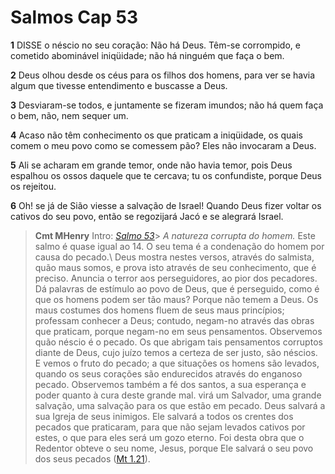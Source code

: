 # Salmos Cap 53

**1** 	DISSE o néscio no seu coração: Não há Deus. Têm-se corrompido, e cometido abominável iniqüidade; não há ninguém que faça o bem.

**2** 	Deus olhou desde os céus para os filhos dos homens, para ver se havia algum que tivesse entendimento e buscasse a Deus.

**3** 	Desviaram-se todos, e juntamente se fizeram imundos; não há quem faça o bem, não, nem sequer um.

**4** 	Acaso não têm conhecimento os que praticam a iniqüidade, os quais comem o meu povo como se comessem pão? Eles não invocaram a Deus.

**5** 	Ali se acharam em grande temor, onde não havia temor, pois Deus espalhou os ossos daquele que te cercava; tu os confundiste, porque Deus os rejeitou.

**6** 	Oh! se já de Sião viesse a salvação de Israel! Quando Deus fizer voltar os cativos do seu povo, então se regozijará Jacó e se alegrará Israel.


> **Cmt MHenry** Intro: *[Salmo 53](../19A-Sl/53.md#0)*> *A natureza corrupta do homem.* Este salmo é quase igual ao 14. O seu tema é a condenação do homem por causa do pecado.\ Deus mostra nestes versos, através do salmista, quão maus somos, e prova isto através de seu conhecimento, que é preciso. Anuncia o terror aos perseguidores, ao pior dos pecadores. Dá palavras de estímulo ao povo de Deus, que é perseguido, como é que os homens podem ser tão maus? Porque não temem a Deus. Os maus costumes dos homens fluem de seus maus princípios; professam conhecer a Deus; contudo, negam-no através das obras que praticam, porque negam-no em seus pensamentos. Observemos quão néscio é o pecado. Os que abrigam tais pensamentos corruptos diante de Deus, cujo juízo temos a certeza de ser justo, são néscios. E vemos o fruto do pecado; a que situações os homens são levados, quando os seus corações são endurecidos através do enganoso pecado. Observemos também a fé dos santos, a sua esperança e poder quanto à cura deste grande mal. virá um Salvador, uma grande salvação, uma salvação para os que estão em pecado. Deus salvará a sua Igreja de seus inimigos. Ele salvará a todos os crentes dos pecados que praticaram, para que não sejam levados cativos por estes, o que para eles será um gozo eterno. Foi desta obra que o Redentor obteve o seu nome, Jesus, porque Ele salvará o seu povo dos seus pecados ([Mt 1.21](../40N-Mt/01.md#21)).
